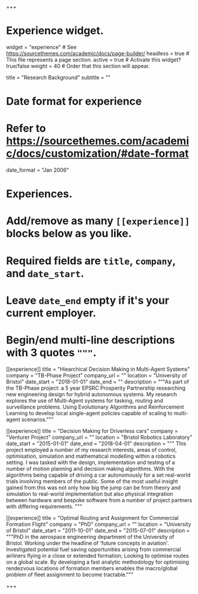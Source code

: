 +++
# Experience widget.
widget = "experience"  # See https://sourcethemes.com/academic/docs/page-builder/
headless = true  # This file represents a page section.
active = true  # Activate this widget? true/false
weight = 40  # Order that this section will appear.

title = "Research Background"
subtitle = ""

# Date format for experience
#   Refer to https://sourcethemes.com/academic/docs/customization/#date-format
date_format = "Jan 2006"

# Experiences.
#   Add/remove as many `[[experience]]` blocks below as you like.
#   Required fields are `title`, `company`, and `date_start`.
#   Leave `date_end` empty if it's your current employer.
#   Begin/end multi-line descriptions with 3 quotes `"""`.

[[experience]]
  title = "Hiearchical Decision Making in Multi-Agent Systems"
  company = "TB-Phase Project"
  company_url = ""
  location = "University of Bristol"
  date_start = "2018-01-01"
  date_end = ""
  description = """As part of the TB-Phase project: a 5 year EPSRC Prosperity Partnership researching new engineering design for hybrid autonomous systems. My research explores the use of Multi-Agent systems for tasking, routing and surveillance problems. Using Evolutionary Algorithms and Reinforcement Learning to develop local single-agent policies capable of scaling to multi-agent scenarios."""

[[experience]]
  title = "Decision Making for Driverless cars"
  company = "Venturer Project"
  company_url = ""
  location = "Bristol Robotics Laboratory"
  date_start = "2015-01-01"
  date_end = "2018-04-01"
  description = """
  This project employed a number of my research interests, areas of control, optimisation, simulation and mathematical modelling within a robotics setting. I was tasked with the design, implementation and testing of a number of motion planning and decision making algorithms. With the algorithms being
capable of driving a car autonomously for a set real-world trials involving members of the public. Some of the most useful insight gained from this was not only how big the jump can be from theory and simulation to real-world implementation but also physical integration between hardware and bespoke software from
a number of project partners with differing requirements.
"""

[[experience]]
  title = "Optimal Routing and Assignment for Commercial Formation Flight"
  company = "PhD"
  company_url = ""
  location = "University of Bristol"
  date_start = "2011-10-01"
  date_end = "2015-07-01"
  description = """PhD in the aerospace engineering department of the University of Bristol. Working under the headline of 'future concepts in aviation'. Investigated potential fuel saving opportunities arising from commercial airliners flying in a close or extended formation; Looking to optimise routes on a global scale. By developing a fast analytic methodology for optimising rendezvous locations of formation members enables the macro/global problem of fleet assignment to become tractable."""



+++
